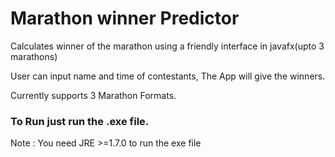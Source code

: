 # Marathon winner Predictor
Calculates winner of the marathon using a friendly interface in javafx(upto 3 marathons)

User can input name and time of contestants, The App will give the winners.

Currently supports 3 Marathon Formats.

### To Run just run the .exe file.
Note : You need JRE >=1.7.0 to run the exe file
